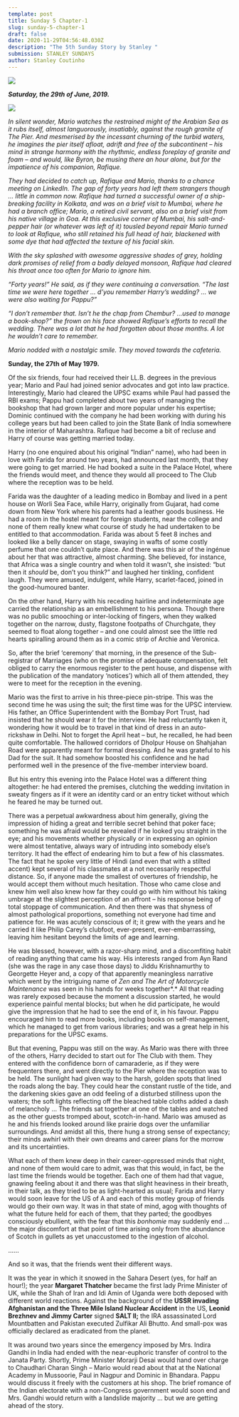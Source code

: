 ```yaml
---
template: post
title: Sunday 5 Chapter-1
slug: sunday-5-chapter-1
draft: false
date: 2020-11-29T04:56:48.030Z
description: "The 5th Sunday Story by Stanley "
submission: STANLEY SUNDAYS
author: Stanley Coutinho
---
```

![](/media/eugene-chystiakov-wcmyslw5rom-unsplash.jpeg)

***Saturday, the 29th of June, 2019.***

![](/media/chapter-1.jpg)

*In silent wonder, Mario watches the restrained might of the Arabian Sea as it rubs itself, almost languorously, insatiably, against the rough granite of The Pier. And mesmerised by the incessant churning of the turbid waters, he imagines the pier itself afloat, adrift and free of the subcontinent – his mind in strange harmony with the rhythmic, endless foreplay of granite and foam – and would, like Byron, be musing there an hour alone, but for the impatience of his companion, Rafique.*

*They had decided to catch up, Rafique and Mario, thanks to a chance meeting on LinkedIn. The gap of forty years had left them strangers though … little in common now. Rafique had turned a successful owner of a ship-breaking facility in Kolkata, and was on a brief visit to Mumbai, where he had a branch office; Mario, a retired civil servant, also on a brief visit from his native village in Goa. At this exclusive corner of Mumbai, his salt-and-pepper hair (or whatever was left of it) tousled beyond repair Mario turned to look at Rafique, who still retained his full head of hair, blackened with some dye that had affected the texture of his facial skin.*

*With the sky splashed with awesome aggressive shades of grey, holding dark promises of relief from a badly delayed monsoon, Rafique had cleared his throat once too often for Mario to ignore him.* 

*“Forty years!” He said, as if they were continuing a conversation. “The last time we were here together … d’you remember Harry’s wedding? … we were also waiting for Pappu?”*

*“I don’t remember that. Isn’t he the chap from Chembur? …used to manage a book-shop?” the frown on his face showed Rafique’s efforts to recall the wedding. There was a lot that he had forgotten about those months. A lot he wouldn’t care to remember.*

*Mario nodded with a nostalgic smile. They moved towards the cafeteria.*

**Sunday, the 27th of May 1979.**

Of the six friends, four had received their LL.B. degrees in the previous year; Mario and Paul had joined senior advocates and got into law practice. Interestingly, Mario had cleared the UPSC exams while Paul had passed the RBI exams; Pappu had completed about two years of managing the bookshop that had grown larger and more popular under his expertise; Dominic continued with the company he had been working with during his college years but had been called to join the State Bank of India somewhere in the interior of Maharashtra. Rafique had become a bit of recluse and Harry of course was getting married today.

Harry (no one enquired about his original “Indian” name), who had been in love with Farida for around two years, had announced last month, that they were going to get married. He had booked a suite in the Palace Hotel, where the friends would meet, and thence they would all proceed to The Club where the reception was to be held.

Farida was the daughter of a leading medico in Bombay and lived in a pent house on Worli Sea Face, while Harry, originally from Gujarat, had come down from New York where his parents had a leather goods business. He had a room in the hostel meant for foreign students, near the college and none of them really knew what course of study he had undertaken to be entitled to that accommodation. Farida was about 5 feet 8 inches and looked like a belly dancer on stage, swaying in wafts of some costly perfume that one couldn’t quite place. And there was this air of the ingénue about her that was attractive, almost charming. She believed, for instance, that Africa was a single country and when told it wasn’t, she insisted: “but then it *should* be, don’t you think?” and laughed her tinkling, confident laugh. They were amused, indulgent, while Harry, scarlet-faced, joined in the good-humoured banter.

On the other hand, Harry with his receding hairline and indeterminate age carried the relationship as an embellishment to his persona. Though there was no public smooching or inter-locking of fingers, when they walked together on the narrow, dusty, flagstone footpaths of Churchgate, they seemed to float along together – and one could almost see the little red hearts spiralling around them as in a comic strip of Archie and Veronica.

So, after the brief ‘ceremony’ that morning, in the presence of the Sub-registrar of Marriages (who on the promise of adequate compensation, felt obliged to carry the enormous register to the pent house, and dispense with the publication of the mandatory ‘notices’) which all of them attended, they were to meet for the reception in the evening.

Mario was the first to arrive in his three-piece pin-stripe. This was the second time he was using the suit; the first time was for the UPSC interview. His father, an Office Superintendent with the Bombay Port Trust, had insisted that he should wear it for the interview. He had reluctantly taken it, wondering how it would be to travel in that kind of dress in an auto-rickshaw in Delhi. Not to forget the April heat – but, he recalled, he had been quite comfortable. The hallowed corridors of Dholpur House on Shahjahan Road were apparently meant for formal dressing. And he was grateful to his Dad for the suit. It had somehow boosted his confidence and he had performed well in the presence of the five-member interview board.

But his entry this evening into the Palace Hotel was a different thing altogether: he had entered the premises, clutching the wedding invitation in sweaty fingers as if it were an identity card or an entry ticket without which he feared he may be turned out.

There was a perpetual awkwardness about him generally, giving the impression of hiding a great and terrible secret behind that poker face; something he was afraid would be revealed if he looked you straight in the eye; and his movements whether physically or in expressing an opinion were almost tentative, always wary of intruding into somebody else’s territory. It had the effect of endearing him to but a few of his classmates. The fact that he spoke very little of Hindi (and even that with a stilted accent) kept several of his classmates at a not necessarily respectful distance. So, if anyone made the smallest of overtures of friendship, he would accept them without much hesitation. Those who came close and knew him well also knew how far they could go with him without his taking umbrage at the slightest perception of an affront – his response being of total stoppage of communication. And then there was that shyness of almost pathological proportions, something not everyone had time and patience for. He was acutely conscious of it; it grew with the years and he carried it like Philip Carey’s clubfoot, ever-present, ever-embarrassing, leaving him hesitant beyond the limits of age and learning.

He was blessed, however, with a razor-sharp mind, and a discomfiting habit of reading anything that came his way. His interests ranged from Ayn Rand (she was the rage in any case those days) to Jiddu Krishnamurthy to Georgette Heyer and, a copy of that apparently meaningless narrative which went by the intriguing name of *Zen and The Art of Motorcycle Maintenance* was seen in his hands for weeks together*.* All that reading was rarely exposed because the moment a discussion started, he would experience painful mental blocks; but when he did participate, he would give the impression that he had to see the end of it, in his favour. Pappu encouraged him to read more books, including books on self-management, which he managed to get from various libraries; and was a great help in his preparations for the UPSC exams.

But that evening, Pappu was still on the way. As Mario was there with three of the others, Harry decided to start out for The Club with them. They entered with the confidence born of camaraderie, as if they were frequenters there, and went directly to the Pier where the reception was to be held. The sunlight had given way to the harsh, golden spots that lined the roads along the bay. They could hear the constant rustle of the tide, and the darkening skies gave an odd feeling of a disturbed stillness upon the waters; the soft lights reflecting off the bleached table cloths added a dash of melancholy … The friends sat together at one of the tables and watched as the other guests tromped about, scotch-in-hand. Mario was amused as he and his friends looked around like prairie dogs over the unfamiliar surroundings. And amidst all this, there hung a strong sense of expectancy; their minds awhirl with their own dreams and career plans for the morrow and its uncertainties.

What each of them knew deep in their career-oppressed minds that night, and none of them would care to admit, was that this would, in fact, be the last time the friends would be together. Each one of them had that vague, gnawing feeling about it and there was that slight heaviness in their breath, in their talk, as they tried to be as light-hearted as usual; Farida and Harry would soon leave for the US of A and each of this motley group of friends would go their own way. It was in that state of mind, agog with thoughts of what the future held for each of them, that they parted; the goodbyes consciously ebullient, with the fear that this *bonhomie* may suddenly end … the major discomfort at that point of time arising only from the abundance of Scotch in gullets as yet unaccustomed to the ingestion of alcohol.

......

And so it was, that the friends went their different ways.

It was the year in which it snowed in the Sahara Desert (yes, for half an hour!); the year **Margaret Thatcher** became the first lady Prime Minister of UK, while the Shah of Iran and Idi Amin of Uganda were both deposed with different world reactions. Against the background of the **USSR invading Afghanistan and the Three Mile Island Nuclear Accident** in the US, **Leonid Brezhnev and Jimmy Carter** signed **SALT II;** the IRA assassinated Lord Mountbatten and Pakistan executed Zulfikar Ali Bhutto. And small-pox was officially declared as eradicated from the planet.

It was around two years since the emergency imposed by Mrs. Indira Gandhi in India had ended with the near-euphoric transfer of control to the Janata Party. Shortly, Prime Minister Morarji Desai would hand over charge to Chaudhari Charan Singh – Mario would read about that at the National Academy in Mussoorie, Paul in Nagpur and Dominic in Bhandara. Pappu would discuss it freely with the customers at his shop. The brief romance of the Indian electorate with a non-Congress government would soon end and Mrs. Gandhi would return with a landslide majority … but we are getting ahead of the story.